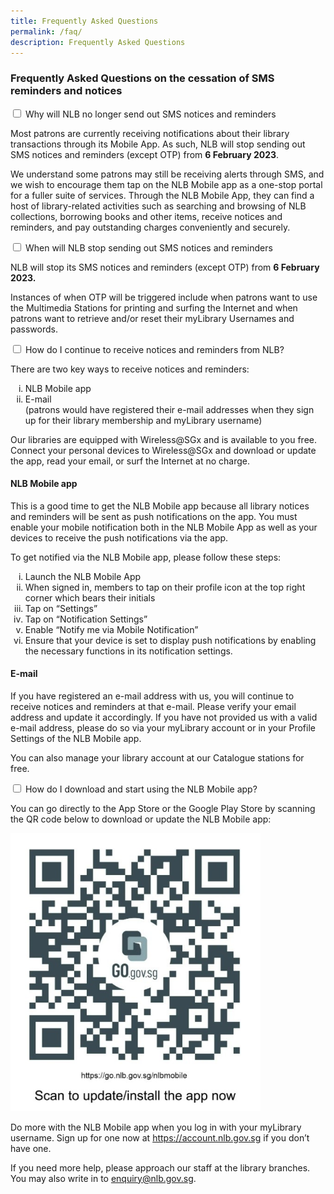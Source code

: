```yaml
---
title: Frequently Asked Questions
permalink: /faq/
description: Frequently Asked Questions
---
```

<h3>Frequently Asked Questions on the cessation of SMS reminders and notices</h3>
<div class="new-accordion">
<input type="checkbox" id="acc1"/>
<label for="acc1">Why will NLB no longer send out SMS notices and reminders</label>
<div class="new-accordion-content">
<p>Most patrons are currently receiving notifications about their library transactions through its Mobile App. As such, NLB will stop sending out SMS notices and reminders (except OTP) from <strong>6 February 2023</strong>.</p>
<p>We understand some patrons may still be receiving alerts through SMS, and we wish to encourage them tap on the NLB Mobile app as a one-stop portal for a fuller suite of services. Through the NLB Mobile App, they can find a host of library-related activities such as searching and browsing of NLB collections, borrowing books and other items, receive notices and reminders, and pay outstanding charges conveniently and securely.</p>
</div>
</div>
<div class="new-accordion">
<input type="checkbox" id="acc2"/>
<label for="acc2">When will NLB stop sending out SMS notices and reminders</label>
<div class="new-accordion-content">
<p>NLB will stop its SMS notices and reminders (except OTP) from <strong>6 February 2023.</strong></p>
<p>Instances of when OTP will be triggered include when patrons want to use the Multimedia Stations for printing and surfing the Internet and when patrons want to retrieve and/or reset their myLibrary Usernames and passwords.</p>
</div>
</div>
<div class="new-accordion">
<input type="checkbox" id="acc3"/>
<label for="acc3">How do I continue to receive notices and reminders from NLB?</label>
<div class="new-accordion-content">
<p>There are two key ways to receive notices and reminders:</p>
<ol style="list-style-type:lower-roman">
<li>NLB Mobile app</li>
<li>E-mail<br/>(patrons would have registered their e-mail addresses when they sign up for their library membership and myLibrary username)</li>
</ol>
<p>Our libraries are equipped with Wireless@SGx and is available to you free. Connect your personal devices to Wireless@SGx and download or update the app, read your email, or surf the Internet at no charge.</p>
<h4>NLB Mobile app</h4>
<p>This is a good time to get the NLB Mobile app because all library notices and reminders will be sent as push notifications on the app. You must enable your mobile notification both in the NLB Mobile App as well as your devices to receive the push notifications via the app.</p>
<p>To get notified via the NLB Mobile app, please follow these steps:</p>
<ol style="list-style-type:lower-roman">
<li>Launch the NLB Mobile App</li>
<li>When signed in, members to tap on their profile icon at the top right corner which bears their initials</li>
<li>Tap on “Settings”</li>
<li>Tap on “Notification Settings”</li>
<li>Enable “Notify me via Mobile Notification”</li>
<li>Ensure that your device is set to display push notifications by enabling the necessary functions in its notification settings.</li>
</ol>
<h4>E-mail</h4>
<p>If you have registered an e-mail address with us, you will continue to receive notices and reminders at that e-mail. Please verify your email address and update it accordingly. If you have not provided us with a valid e-mail address, please do so via your myLibrary account or in your Profile Settings of the NLB Mobile app.</p>
<p>You can also manage your library account at our Catalogue stations for free.</p>
</div>
</div>
<div class="new-accordion">
<input type="checkbox" id="acc4"/>
<label for="acc4">How do I download and start using the NLB Mobile app?</label>
<div class="new-accordion-content">
<p>You can go directly to the App Store or the Google Play Store by scanning the QR code below to download or update the NLB Mobile app:</p>
<p><div style="max-width: 400px"><img src="/images/QR code FAQ.jpg" alt="QRcode FAQ" /></div></p>
<p>Do more with the NLB Mobile app when you log in with your myLibrary username. Sign up for one now at <a href="https://account.nlb.gov.sg">https://account.nlb.gov.sg</a> if you don’t have one.</p>
<p>If you need more help, please approach our staff at the library branches. You may also write in to <a href="mailto:enquiry@nlb.gov.sg?cc=nlb_mobile_app@nlb.gov.sg&subject=SMS%20Cessation%20Enquiry">enquiry@nlb.gov.sg</a>.</p>
</div>
</div>